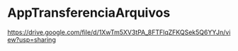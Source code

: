 # AppTransferenciaArquivos

https://drive.google.com/file/d/1XwTm5XV3tPA_8FTFlqZFKQSek5Q6YYJn/view?usp=sharing
